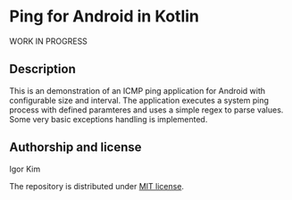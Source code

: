 # Ping for Android in Kotlin

WORK IN PROGRESS

## Description
This is an demonstration of an ICMP ping application for Android with configurable size and interval. The application executes a system ping process with defined paramteres and uses a simple regex to parse values. Some very basic exceptions handling is implemented.

## Authorship and license
Igor Kim

The repository is distributed under [MIT license](LICENSE.MD).